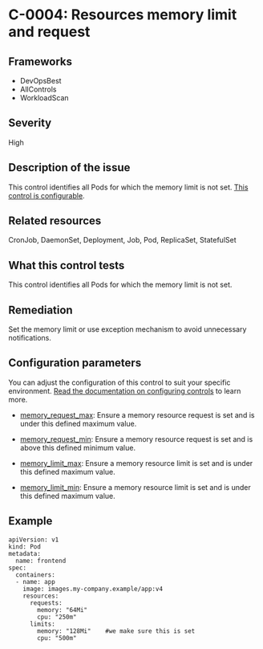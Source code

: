 # C-0004: Resources memory limit and request

## Frameworks
* DevOpsBest
* AllControls
* WorkloadScan
 
## Severity
High

## Description of the issue
This control identifies all Pods for which the memory limit is not set. [This control is configurable](#configuration-parameters).
 
## Related resources
CronJob, DaemonSet, Deployment, Job, Pod, ReplicaSet, StatefulSet
 
## What this control tests 
This control identifies all Pods for which the memory limit is not set.
 
## Remediation
Set the memory limit or use exception mechanism to avoid unnecessary notifications.
 
## Configuration parameters
You can adjust the configuration of this control to suit your specific environment. [Read the documentation on configuring controls](../../frameworks-and-controls/configuring-controls/) to learn more.

* [memory_request_max](../../frameworks-and-controls/configuring-controls/#memory_request_max): Ensure a memory resource request is set and is under this defined maximum value.

* [memory_request_min](../../frameworks-and-controls/configuring-controls/#memory_request_min): Ensure a memory resource request is set and is above this defined minimum value.

* [memory_limit_max](../../frameworks-and-controls/configuring-controls/#memory_limit_max): Ensure a memory resource limit is set and is under this defined maximum value.

* [memory_limit_min](../../frameworks-and-controls/configuring-controls/#memory_limit_min): Ensure a memory resource limit is set and is under this defined maximum value.

## Example
```
apiVersion: v1
kind: Pod
metadata:
  name: frontend
spec:
  containers:
  - name: app
    image: images.my-company.example/app:v4
    resources:
      requests:
        memory: "64Mi"
        cpu: "250m"
      limits:
        memory: "128Mi"    #we make sure this is set
        cpu: "500m"

```
